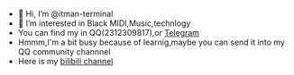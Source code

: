 - 👋 Hi, I’m @itman-terminal
- 👀 I’m interested in Black MIDI,Music,technlogy
- You can find my in QQ(2312309817),or <a href=https://t.me/itman_terminal>Telegram </a>
- Hmmm,I'm a bit busy because of learnig,maybe you can send it into my QQ community channnel
- Here is my <a href="https://space.bilibili.com/1603715323">bilibili channel</a>

